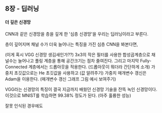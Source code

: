 ## 8장 - 딥러닝

#### 더 깊은 신경망
CNN과 같은 신경망을 층을 깊게 한 '심층 신경망'을 우리는 딥러닝이라고 부른다.

층이 깊어지며 채널 수가 더욱 늘어나는 특징을 가진 심층 CNN을 봐본다면,

(이게 혹시 VGG 신경망 생김새인가??) 3x3의 작은 필터를 사용한 합성곱계층으로 채널수는 늘어나고 풀링 계층을 통해 공간크기는 점차 줄여진다. 그리고 마지막 Fully-Connected 계층에서는 드롭아웃을 적용한다. (드롭아웃이 뭐더라 간단하게 소개)
가중치 초깃값으로는 He 초깃값을 사용하고 (값 알려주기) 가중치 매개변수 갱신은 Adam을 이용한다. (매개변수 갱신 그래프 그림 예시 보여주기)

VGG라는 신경망의 특징이 결국 지금까지 배웠던 신경망 기술을 잔뜩 녹인 신경망이다. 이것으로 MNIST를 학습하면 99.38% 정도가 된다. (아주 훌륭한 성능)

잘못 인식된 경우에도 